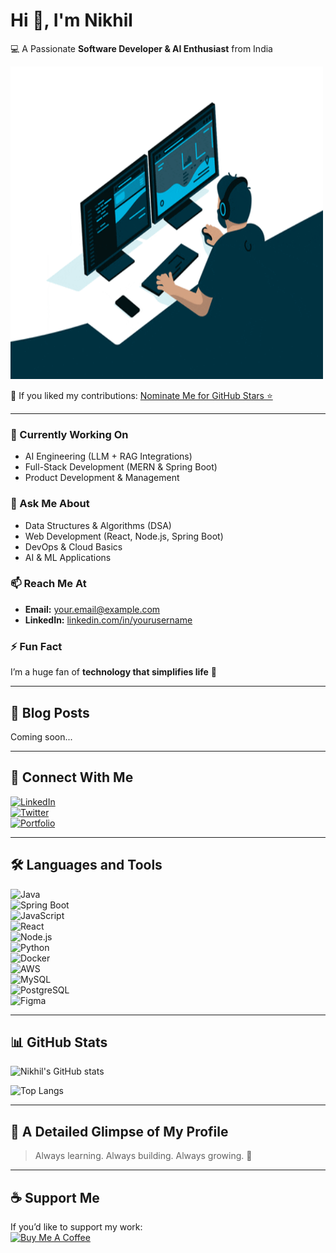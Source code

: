 # Hi 👋, I'm Nikhil  

💻 A Passionate **Software Developer & AI Enthusiast** from India

<img src="https://raw.githubusercontent.com/Nik719/Nik719/refs/heads/main/Hand%20Wave.gif" height="500" width="500">

🌟 If you liked my contributions: [Nominate Me for GitHub Stars ⭐](https://stars.github.com/)  

---

### 🔭 Currently Working On  
- AI Engineering (LLM + RAG Integrations)  
- Full-Stack Development (MERN & Spring Boot)  
- Product Development & Management  

### 💬 Ask Me About  
- Data Structures & Algorithms (DSA)  
- Web Development (React, Node.js, Spring Boot)  
- DevOps & Cloud Basics  
- AI & ML Applications  

### 📫 Reach Me At  
- **Email:** your.email@example.com  
- **LinkedIn:** [linkedin.com/in/yourusername](https://linkedin.com/in/yourusername)  

### ⚡ Fun Fact  
I’m a huge fan of **technology that simplifies life** 🚀  

---

## 📖 Blog Posts  
<!-- BLOG-POST-LIST:START -->  
Coming soon...  
<!-- BLOG-POST-LIST:END -->  

---

## 🤝 Connect With Me  
[![LinkedIn](https://img.shields.io/badge/-LinkedIn-blue?logo=linkedin&logoColor=white)](https://linkedin.com/in/yourusername)  
[![Twitter](https://img.shields.io/badge/-Twitter-1DA1F2?logo=twitter&logoColor=white)](https://twitter.com/yourusername)  
[![Portfolio](https://img.shields.io/badge/-Portfolio-black?logo=vercel&logoColor=white)](https://yourportfolio.com)  

---

## 🛠️ Languages and Tools  
![Java](https://img.shields.io/badge/Java-ED8B00?logo=java&logoColor=white)  
![Spring Boot](https://img.shields.io/badge/SpringBoot-6DB33F?logo=springboot&logoColor=white)  
![JavaScript](https://img.shields.io/badge/JavaScript-F7DF1E?logo=javascript&logoColor=black)  
![React](https://img.shields.io/badge/React-20232A?logo=react&logoColor=61DAFB)  
![Node.js](https://img.shields.io/badge/Node.js-43853D?logo=node.js&logoColor=white)  
![Python](https://img.shields.io/badge/Python-3776AB?logo=python&logoColor=white)  
![Docker](https://img.shields.io/badge/Docker-2496ED?logo=docker&logoColor=white)  
![AWS](https://img.shields.io/badge/AWS-232F3E?logo=amazonaws&logoColor=white)  
![MySQL](https://img.shields.io/badge/MySQL-005C84?logo=mysql&logoColor=white)  
![PostgreSQL](https://img.shields.io/badge/PostgreSQL-316192?logo=postgresql&logoColor=white)  
![Figma](https://img.shields.io/badge/Figma-F24E1E?logo=figma&logoColor=white)  

---

## 📊 GitHub Stats  
![Nikhil's GitHub stats](https://github-readme-stats.vercel.app/api?username=yourgithubusername&show_icons=true&theme=radical)  

![Top Langs](https://github-readme-stats.vercel.app/api/top-langs/?username=yourgithubusername&layout=compact&theme=radical)  

---

## 🚀 A Detailed Glimpse of My Profile  
> Always learning. Always building. Always growing. 🌱  

---

## ☕ Support Me  
If you’d like to support my work:  
[![Buy Me A Coffee](https://img.shields.io/badge/-Buy%20Me%20a%20Coffee-ffdd00?logo=buymeacoffee&logoColor=black)](https://www.buymeacoffee.com/yourusername)  

